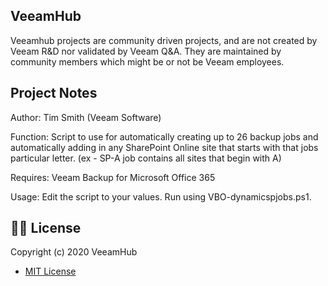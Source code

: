 ## VeeamHub

Veeamhub projects are community driven projects, and are not created by Veeam R&D nor validated by Veeam Q&A. They are maintained by community members which might be or not be Veeam employees.

## Project Notes
Author: Tim Smith (Veeam Software)

Function: Script to use for automatically creating up to 26 backup jobs and automatically adding in any SharePoint Online site that starts with that jobs particular letter. (ex - SP-A job contains all sites that begin with A)

Requires: Veeam Backup for Microsoft Office 365

Usage: Edit the script to your values. Run using VBO-dynamicspjobs.ps1.

## 🤝🏾 License
Copyright (c) 2020 VeeamHub

- [MIT License](LICENSE)
